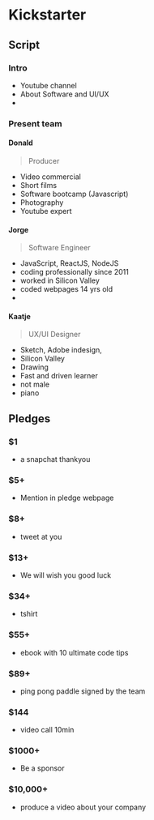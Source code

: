 # Kickstarter


## Script

### Intro

- Youtube channel
- About Software and UI/UX
- 

### Present team

#### Donald
> Producer

- Video commercial
- Short films
- Software bootcamp (Javascript)
- Photography
- Youtube expert

#### Jorge
> Software Engineer

- JavaScript, ReactJS, NodeJS
- coding professionally since 2011
- worked in Silicon Valley 
- coded webpages 14 yrs old
- 

#### Kaatje
> UX/UI Designer

- Sketch, Adobe indesign, 
- Silicon Valley
- Drawing
- Fast and driven learner
- not male
- piano

## Pledges
### $1
- a snapchat thankyou

### $5+
- Mention in pledge webpage

### $8+
- tweet at you

### $13+
- We will wish you good luck

### $34+
- tshirt

### $55+
- ebook with 10 ultimate code tips

### $89+
- ping pong paddle signed by the team

### $144
- video call 10min

### $1000+
- Be a sponsor

### $10,000+
- produce a video about your company


